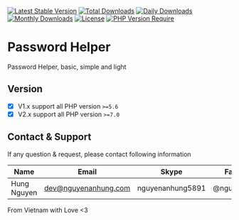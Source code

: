 [![Latest Stable Version](https://img.shields.io/packagist/v/nguyenanhung/password-helper.svg?style=flat-square)](https://packagist.org/packages/nguyenanhung/password-helper)
[![Total Downloads](https://img.shields.io/packagist/dt/nguyenanhung/password-helper.svg?style=flat-square)](https://packagist.org/packages/nguyenanhung/password-helper)
[![Daily Downloads](https://img.shields.io/packagist/dd/nguyenanhung/password-helper.svg?style=flat-square)](https://packagist.org/packages/nguyenanhung/password-helper)
[![Monthly Downloads](https://img.shields.io/packagist/dm/nguyenanhung/password-helper.svg?style=flat-square)](https://packagist.org/packages/nguyenanhung/password-helper)
[![License](https://img.shields.io/packagist/l/nguyenanhung/password-helper.svg?style=flat-square)](https://packagist.org/packages/nguyenanhung/password-helper)
[![PHP Version Require](https://img.shields.io/packagist/dependency-v/nguyenanhung/password-helper/php)](https://packagist.org/packages/nguyenanhung/password-helper)

# Password Helper

Password Helper, basic, simple and light

## Version

- [x] V1.x support all PHP version `>=5.6`
- [x] V2.x support all PHP version `>=7.0`

## Contact & Support

If any question & request, please contact following information

| Name        | Email                | Skype            | Facebook      |
|-------------|----------------------|------------------|---------------|
| Hung Nguyen | dev@nguyenanhung.com | nguyenanhung5891 | @nguyenanhung |

From Vietnam with Love <3
